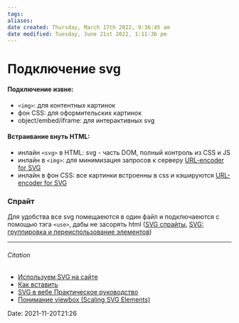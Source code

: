 ```yaml
---
tags: 
aliases: 
date created: Thursday, March 17th 2022, 9:36:45 am
date modified: Tuesday, June 21st 2022, 1:11:36 pm
---
```


# Подключение svg

#### Подключение извне:

- ``<img>``: для контентных картинок
- фон CSS: для оформительских картинок
- object/embed/iframe: для интерактивных svg

#### Встраивание внуть  HTML:

- инлайн ``<svg>`` в HTML: svg - часть DOM, полный контроль из CSS и JS
- инлайн в ``<img>``: для минимизация запросов к серверу [URL-encoder for SVG](https://yoksel.github.io/url-encoder/)
- инлайн в фон CSS: все картинки встроенны в css и кэшируются [URL-encoder for SVG](https://yoksel.github.io/url-encoder/)

### Спрайт

Для удобства все svg помещаеются в один файл и подключаеются с помощью тэга `<use>`, дабы не засорять html ([SVG спрайты](https://snipp.ru/html-css/svg-sprite), [SVG: группировка и переиспользование элементов](http://css.yoksel.ru/svg-groups-use/))

---

###### Citation

- [Используем SVG на сайте](https://habr.com/ru/post/260645/)
- [Как вставить](https://only-to-top.ru/blog/coding/2019-06-08-kak-vstavit-svg.html)
- [SVG в вебе Практическое руководство](https://svgontheweb.com/ru/)
- [Понимание viewbox (Scaling SVG Elements)](https://wattenberger.com/guide/scaling-svg)

Date: 2021-11-20T21:26
